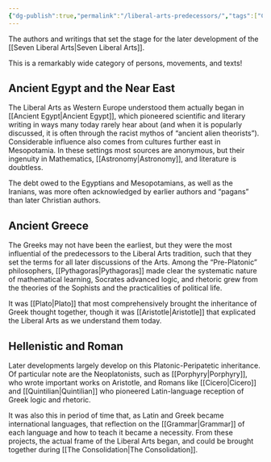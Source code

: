 ```yaml
---
{"dg-publish":true,"permalink":"/liberal-arts-predecessors/","tags":["Catherine-Original"],"created":"2025-06-23T11:04:44.023-04:00","updated":"2025-06-23T11:39:30.857-04:00"}
---
```


The authors and writings that set the stage for the later development of the [[Seven Liberal Arts\|Seven Liberal Arts]].

This is a remarkably wide category of persons, movements, and texts!
## Ancient Egypt and the Near East
The Liberal Arts as Western Europe understood them actually began in [[Ancient Egypt\|Ancient Egypt]], which pioneered scientific and literary writing in ways many today rarely hear about (and when it is popularly discussed, it is often through the racist mythos of “ancient alien theorists”). Considerable influence also comes from cultures further east in Mesopotamia. In these settings most sources are anonymous, but their ingenuity in Mathematics, [[Astronomy\|Astronomy]], and literature is doubtless.

The debt owed to the Egyptians and Mesopotamians, as well as the Iranians, was more often acknowledged by earlier authors and “pagans” than later Christian authors.
## Ancient Greece
The Greeks may not have been the earliest, but they were the most influential of the predecessors to the Liberal Arts tradition, such that they set the terms for all later discussions of the Arts. Among the “Pre-Platonic” philosophers, [[Pythagoras\|Pythagoras]] made clear the systematic nature of mathematical learning, Socrates advanced logic, and rhetoric grew from the theories of the Sophists and the practicalities of political life.

It was [[Plato\|Plato]] that most comprehensively brought the inheritance of Greek thought together, though it was [[Aristotle\|Aristotle]] that explicated the Liberal Arts as we understand them today.
## Hellenistic and Roman
Later developments largely develop on this Platonic-Peripatetic inheritance. Of particular note are the Neoplatonists, such as [[Porphyry\|Porphyry]], who wrote important works on Aristotle, and Romans like [[Cicero\|Cicero]] and [[Quintilian\|Quintilian]] who pioneered Latin-language reception of Greek logic and rhetoric.

It was also this in period of time that, as Latin and Greek became international languages, that reflection on the [[Grammar\|Grammar]] of each language and how to teach it became a necessity. From these projects, the actual frame of the Liberal Arts began, and could be brought together during [[The Consolidation\|The Consolidation]].